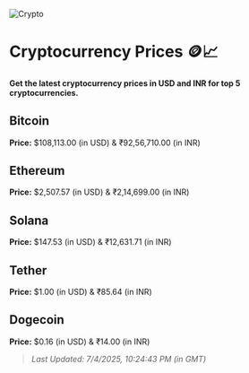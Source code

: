 
![Crypto](https://www.techguide.com.au/wp-content/uploads/2020/11/crypto3.jpeg)

# Cryptocurrency Prices 🪙📈

#### Get the latest cryptocurrency prices in USD and INR for top 5 cryptocurrencies.

## Bitcoin

**Price:** $108,113.00 (in USD) & ₹92,56,710.00 (in INR)

## Ethereum

**Price:** $2,507.57 (in USD) & ₹2,14,699.00 (in INR)

## Solana

**Price:** $147.53 (in USD) & ₹12,631.71 (in INR)

## Tether

**Price:** $1.00 (in USD) & ₹85.64 (in INR)

## Dogecoin

**Price:** $0.16 (in USD) & ₹14.00 (in INR)

> _Last Updated: 7/4/2025, 10:24:43 PM (in GMT)_
